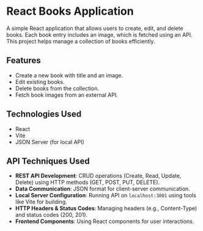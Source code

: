 # React Books Application

A simple React application that allows users to create, edit, and delete books. Each book entry includes an image, which is fetched using an API. This project helps manage a collection of books efficiently.

## Features

- Create a new book with title and an image.
- Edit existing books.
- Delete books from the collection.
- Fetch book images from an external API.

## Technologies Used

- React
- Vite
- JSON Server (for local API)

## API Techniques Used

- **REST API Development**: CRUD operations (Create, Read, Update, Delete) using HTTP methods (GET, POST, PUT, DELETE).
- **Data Communication**: JSON format for client-server communication.
- **Local Server Configuration**: Running API on `localhost:3001` using tools like Vite for building.
- **HTTP Headers & Status Codes**: Managing headers (e.g., Content-Type) and status codes (200, 201).
- **Frontend Components**: Using React components for user interactions.


